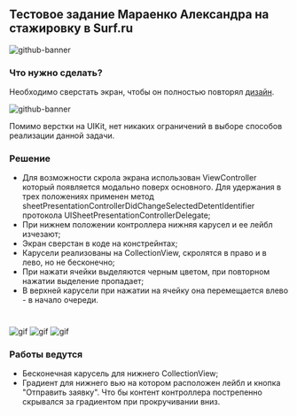 ## Тестовое задание Мараенко Александра на стажировку в Surf.ru

<img alt="github-banner" src="https://github.com/AAASASN/testTaskForSurf/blob/main/ImagesForReadme/topBanner-1.jpg?raw=true">

### Что нужно сделать?

Необходимо сверстать экран, чтобы он полностью повторял [дизайн](https://www.figma.com/file/S4ucVLUHYc0vLg2p1Xnart/IOS-%D1%81%D1%82%D0%B0%D0%B6%D0%B8%D1%80%D0%BE%D0%B2%D0%BA%D0%B0?node-id=45%3A77&t=N4eUtEGJu7LxSAnC-1). 

<img alt="github-banner" src="https://github.com/AAASASN/testTaskForSurf/blob/main/ImagesForReadme/Figma.jpg?raw=true">

Помимо верстки на UIKit, нет никаких ограничений в выборе способов реализации данной задачи. 

### Решение

- Для возможности скрола экрана использован ViewController который появляется модально поверх основного. Для удержания в трех положениях применен метод sheetPresentationControllerDidChangeSelectedDetentIdentifier протокола UISheetPresentationControllerDelegate;
- При нижнем положении контроллера нижняя карусел и ее лейбл изчезают;
- Экран сверстан в коде на констрейнтах;
- Карусели реализованы на CollectionView, скролятся в право и в лево, но не бесконечно;
- При нажати ячейки выделяются черным цветом, при повторном нажатии выделение пропадает;
- В верхней карусели при нажатии на ячейку она перемещается влево - в начало очереди.
#

![gif](https://github.com/AAASASN/testTaskForSurf/blob/main/ImagesForReadme/Simulator%20Screen%20Recording%20-%20iPhone%2014%20-%201.gif)
![gif](https://github.com/AAASASN/testTaskForSurf/blob/main/ImagesForReadme/Simulator%20Screen%20Recording%20-%20iPhone%2014%20-%202.gif)
![gif](https://github.com/AAASASN/testTaskForSurf/blob/main/ImagesForReadme/Simulator%20Screen%20Recording%20-%20iPhone%2014%20-%203.gif)


### Работы ведутся

- Бесконечная карусель для нижнего CollectionView;
- Градиент для нижнего вью на котором расположен лейбл и кнопка "Отправить заявку". Что бы контент контроллера пострепенно скрывался за градиентом при прокручивании вниз.

